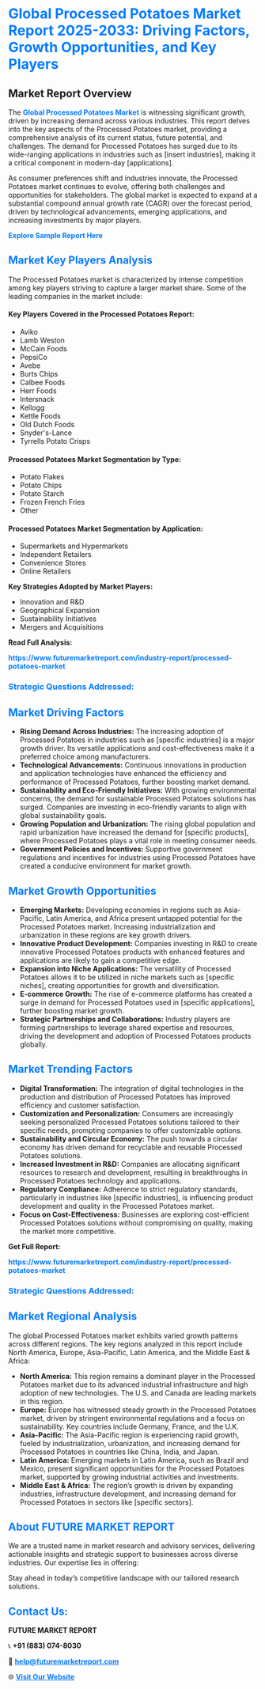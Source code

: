 <h1 style="color: #007BFF;">Global Processed Potatoes Market Report 2025-2033: Driving Factors, Growth Opportunities, and Key Players</h1>

<section id="overview">
<h2>Market Report Overview</h2>
<p>The <a href="https://www.futuremarketreport.com/industry-report/processed-potatoes-market" style="color: #007BFF; text-decoration: none;"><strong>Global Processed Potatoes Market</strong></a> is witnessing significant growth, driven by increasing demand across various industries. This report delves into the key aspects of the Processed Potatoes market, providing a comprehensive analysis of its current status, future potential, and challenges. The demand for Processed Potatoes has surged due to its wide-ranging applications in industries such as [insert industries], making it a critical component in modern-day [applications].</p>
<p>As consumer preferences shift and industries innovate, the Processed Potatoes market continues to evolve, offering both challenges and opportunities for stakeholders. The global market is expected to expand at a substantial compound annual growth rate (CAGR) over the forecast period, driven by technological advancements, emerging applications, and increasing investments by major players.</p>
</section>

<section id="overview">
<p><a href="https://www.futuremarketreport.com/request-sample/reportId=86501" style="color: #007BFF; text-decoration: none;"><strong>Explore Sample Report Here</strong></a></p>
</section>

<section id="key-players">
<h2 style="color: #007BFF;">Market Key Players Analysis</h2>
<p>The Processed Potatoes market is characterized by intense competition among key players striving to capture a larger market share. Some of the leading companies in the market include:</p>
<h4>Key Players Covered in the Processed Potatoes Report:</h4>
<ul><li>Aviko</li><li>Lamb Weston</li><li>McCain Foods</li><li>PepsiCo</li><li>Avebe</li><li>Burts Chips</li><li>Calbee Foods</li><li>Herr Foods</li><li>Intersnack</li><li>Kellogg</li><li>Kettle Foods</li><li>Old Dutch Foods</li><li>Snyder&#039;s-Lance</li><li>Tyrrells Potato Crisps</li></ul>
<h4>Processed Potatoes Market Segmentation by Type:</h4>
<ul><li>Potato Flakes</li><li>Potato Chips</li><li>Potato Starch</li><li>Frozen French Fries</li><li>Other</li></ul>

<h4>Processed Potatoes Market Segmentation by Application:</h4>
<ul><li>Supermarkets and Hypermarkets</li><li>Independent Retailers</li><li>Convenience Stores</li><li>Online Retailers</li></ul>
<p><strong>Key Strategies Adopted by Market Players:</strong></p>
<ul>
<li>Innovation and R&D</li>
<li>Geographical Expansion</li>
<li>Sustainability Initiatives</li>
<li>Mergers and Acquisitions</li>
</ul>
</section>

<section>
<p><strong>Read Full Analysis: </strong></p><a href="https://www.futuremarketreport.com/industry-report/processed-potatoes-market" style="color: #007BFF; text-decoration: none;"><strong>https://www.futuremarketreport.com/industry-report/processed-potatoes-market</strong></a>
<h3 style="color: #007BFF;">Strategic Questions Addressed:</h3>
</section>

<section id="driving-factors">
<h2 style="color: #007BFF;">Market Driving Factors</h2>
<ul>
<li><strong>Rising Demand Across Industries:</strong> The increasing adoption of Processed Potatoes in industries such as [specific industries] is a major growth driver. Its versatile applications and cost-effectiveness make it a preferred choice among manufacturers.</li>
<li><strong>Technological Advancements:</strong> Continuous innovations in production and application technologies have enhanced the efficiency and performance of Processed Potatoes, further boosting market demand.</li>
<li><strong>Sustainability and Eco-Friendly Initiatives:</strong> With growing environmental concerns, the demand for sustainable Processed Potatoes solutions has surged. Companies are investing in eco-friendly variants to align with global sustainability goals.</li>
<li><strong>Growing Population and Urbanization:</strong> The rising global population and rapid urbanization have increased the demand for [specific products], where Processed Potatoes plays a vital role in meeting consumer needs.</li>
<li><strong>Government Policies and Incentives:</strong> Supportive government regulations and incentives for industries using Processed Potatoes have created a conducive environment for market growth.</li>
</ul>
</section>

<section id="growth-opportunities">
<h2 style="color: #007BFF;">Market Growth Opportunities</h2>
<ul>
<li><strong>Emerging Markets:</strong> Developing economies in regions such as Asia-Pacific, Latin America, and Africa present untapped potential for the Processed Potatoes market. Increasing industrialization and urbanization in these regions are key growth drivers.</li>
<li><strong>Innovative Product Development:</strong> Companies investing in R&D to create innovative Processed Potatoes products with enhanced features and applications are likely to gain a competitive edge.</li>
<li><strong>Expansion into Niche Applications:</strong> The versatility of Processed Potatoes allows it to be utilized in niche markets such as [specific niches], creating opportunities for growth and diversification.</li>
<li><strong>E-commerce Growth:</strong> The rise of e-commerce platforms has created a surge in demand for Processed Potatoes used in [specific applications], further boosting market growth.</li>
<li><strong>Strategic Partnerships and Collaborations:</strong> Industry players are forming partnerships to leverage shared expertise and resources, driving the development and adoption of Processed Potatoes products globally.</li>
</ul>
</section>

<section id="trending-factors">
<h2 style="color: #007BFF;">Market Trending Factors</h2>
<ul>
<li><strong>Digital Transformation:</strong> The integration of digital technologies in the production and distribution of Processed Potatoes has improved efficiency and customer satisfaction.</li>
<li><strong>Customization and Personalization:</strong> Consumers are increasingly seeking personalized Processed Potatoes solutions tailored to their specific needs, prompting companies to offer customizable options.</li>
<li><strong>Sustainability and Circular Economy:</strong> The push towards a circular economy has driven demand for recyclable and reusable Processed Potatoes solutions.</li>
<li><strong>Increased Investment in R&D:</strong> Companies are allocating significant resources to research and development, resulting in breakthroughs in Processed Potatoes technology and applications.</li>
<li><strong>Regulatory Compliance:</strong> Adherence to strict regulatory standards, particularly in industries like [specific industries], is influencing product development and quality in the Processed Potatoes market.</li>
<li><strong>Focus on Cost-Effectiveness:</strong> Businesses are exploring cost-efficient Processed Potatoes solutions without compromising on quality, making the market more competitive.</li>
</ul>
</section>

<section>
<p><strong>Get Full Report: </strong></p><a href="https://www.futuremarketreport.com/industry-report/processed-potatoes-market" style="color: #007BFF; text-decoration: none;"><strong>https://www.futuremarketreport.com/industry-report/processed-potatoes-market</strong></a>
<h3 style="color: #007BFF;">Strategic Questions Addressed:</h3>
</section>


<section id="regional-analysis">
<h2 style="color: #007BFF;">Market Regional Analysis</h2>
<p>The global Processed Potatoes market exhibits varied growth patterns across different regions. The key regions analyzed in this report include North America, Europe, Asia-Pacific, Latin America, and the Middle East & Africa:</p>
<ul>
<li><strong>North America:</strong> This region remains a dominant player in the Processed Potatoes market due to its advanced industrial infrastructure and high adoption of new technologies. The U.S. and Canada are leading markets in this region.</li>
<li><strong>Europe:</strong> Europe has witnessed steady growth in the Processed Potatoes market, driven by stringent environmental regulations and a focus on sustainability. Key countries include Germany, France, and the U.K.</li>
<li><strong>Asia-Pacific:</strong> The Asia-Pacific region is experiencing rapid growth, fueled by industrialization, urbanization, and increasing demand for Processed Potatoes in countries like China, India, and Japan.</li>
<li><strong>Latin America:</strong> Emerging markets in Latin America, such as Brazil and Mexico, present significant opportunities for the Processed Potatoes market, supported by growing industrial activities and investments.</li>
<li><strong>Middle East & Africa:</strong> The region’s growth is driven by expanding industries, infrastructure development, and increasing demand for Processed Potatoes in sectors like [specific sectors].</li>
</ul>
</section>

<footer>
<h2 style="color: #007BFF;">About FUTURE MARKET REPORT</h2>
<p>We are a trusted name in market research and advisory services, delivering actionable insights and strategic support to businesses across diverse industries. Our expertise lies in offering:</p>

<p>Stay ahead in today’s competitive landscape with our tailored research solutions.</p>

<h2 style="color: #007BFF;">Contact Us:</h2>
<p><strong>FUTURE MARKET REPORT</strong></p>
<p>📞 <strong>+91 (883) 074-8030</strong></p>
<p>📧 <strong><a href="mailto:help@futuremarketreport.com" style="color: #007BFF;">help@futuremarketreport.com</a></strong></p>
<p>🌐 <strong><a href="https://www.futuremarketreport.com/" style="color: #007BFF;">Visit Our Website</a></strong></p>
</footer>